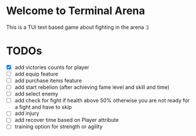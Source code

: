 # Welcome to Terminal Arena

This is a TUI text based game about fighting in the arena :) 

# TODOs
- [x] add victories counts for player
- [ ] add equip feature
- [ ] add purchase items feature
- [ ] add start rebelion (after achieving fame level and skill and time)
- [ ] add select enemy
- [ ] add check for fight if health above 50% otherwise you are not ready for a fight and have to skip
- [ ] add injury
- [ ] add recover time based on Player attribute
- [ ] training option for strength or agility